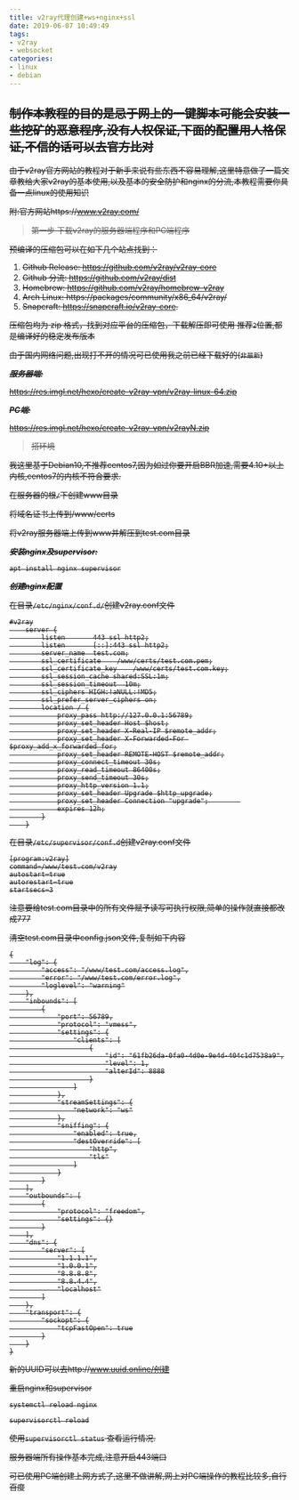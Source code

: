 ```yaml
---
title: v2ray代理创建+ws+nginx+ssl
date: 2019-06-07 10:49:49
tags:
- v2ray
- websocket
categories: 
- linux
- debian
---
```



## <s>制作本教程的目的是忌于网上的一键脚本可能会安装一些挖矿的恶意程序,没有人权保证,下面的配置用人格保证,不信的话可以去官方比对<s>

由于v2ray官方网站的教程对于新手来说有些东西不容易理解,这里特意做了一篇文章教给大家v2ray的基本使用,以及基本的安全防护和nginx的分流,本教程需要你具备一点linux的使用知识

附:官方网站https://www.v2ray.com/

> 第一步 下载v2ray的服务器端程序和PC端程序

预编译的压缩包可以在如下几个站点找到：

1. Github Release: https://github.com/v2ray/v2ray-core
2. Github 分流: https://github.com/v2ray/dist
3. Homebrew: https://github.com/v2ray/homebrew-v2ray
4. Arch Linux: https://packages/community/x86_64/v2ray/
5. Snapcraft: https://snapcraft.io/v2ray-core.


压缩包均为 zip 格式，找到对应平台的压缩包，下载解压即可使用
推荐`2`位置,都是编译好的稳定发布版本

由于国内网络问题,出现打不开的情况可已使用我之前已经下载好的(`非最新`)

***服务器端:***

https://res.imgl.net/hexo/create-v2ray-vpn/v2ray-linux-64.zip

***PC端:***

https://res.imgl.net/hexo/create-v2ray-vpn/v2rayN.zip


>搭环境

我这里基于Debian10,不推荐centos7,因为如过你要开启BBR加速,需要4.10+以上内核,centos7的内核不符合要求.

在服务器的根`/`下创建www目录

将域名证书上传到/www/certs

将v2ray服务器端上传到www并解压到test.com目录


***安装nginx及supervisor:***
```shell
apt install nginx supervisor
```

***创建nginx配置***

在目录`/etc/nginx/conf.d/`创建v2ray.conf文件

    #v2ray
        server {
            listen       443 ssl http2;
            listen       [::]:443 ssl http2;
            server_name  test.com;
            ssl_certificate    /www/certs/test.com.pem;
            ssl_certificate_key    /www/certs/test.com.key;
            ssl_session_cache shared:SSL:1m;
            ssl_session_timeout  10m;
            ssl_ciphers HIGH:!aNULL:!MD5;
            ssl_prefer_server_ciphers on;
            location / {
                proxy_pass http://127.0.0.1:56789;
                proxy_set_header Host $host;
                proxy_set_header X-Real-IP $remote_addr;
                proxy_set_header X-Forwarded-For $proxy_add_x_forwarded_for;
                proxy_set_header REMOTE-HOST $remote_addr;
                proxy_connect_timeout 30s;
                proxy_read_timeout 86400s;
                proxy_send_timeout 30s;
                proxy_http_version 1.1;
                proxy_set_header Upgrade $http_upgrade;
                proxy_set_header Connection "upgrade";        
                expires 12h;
            }
        }
    
在目录`/etc/supervisor/conf.d`创建v2ray.conf文件

    [program:v2ray]
    command=/www/test.com/v2ray
    autostart=true
    autorestart=true
    startsecs=3


注意要给test.com目录中的所有文件赋予读写可执行权限,简单的操作就直接都改成777

清空test.com目录中config.json文件,复制如下内容

    {
        "log": {
            "access": "/www/test.com/access.log",
            "error": "/www/test.com/error.log",
            "loglevel": "warning"
        },
        "inbounds": [
            {
                "port": 56789,
                "protocol": "vmess",
                "settings": {
                    "clients": [
                        {
                            "id": "61fb26da-0fa0-4d0e-9e4d-404c1d7538a9",
                            "level": 1,
                            "alterId": 8888
                        }
                    ]
                },
                "streamSettings": {
                    "network": "ws"
                },
                "sniffing": {
                    "enabled": true,
                    "destOverride": [
                        "http",
                        "tls"
                    ]
                }
            }
        ],
        "outbounds": [
            {
                "protocol": "freedom",
                "settings": {}
            }
        ],
        "dns": {
            "server": [
                "1.1.1.1",
                "1.0.0.1",
                "8.8.8.8",
                "8.8.4.4",
                "localhost"
            ]
        },
        "transport": {
            "sockopt": {
                "tcpFastOpen": true
            }
        }
    }

新的UUID可以去http://www.uuid.online/创建

重启nginx和supervisor
```shell
systemctl reload nginx

supervisorctl reload

```

使用`supervisorctl status` 查看运行情况.


服务器端所有操作基本完成,注意开启443端口

可已使用PC端创建上网方式了,这里不做讲解,网上对PC端操作的教程比较多,自行百度